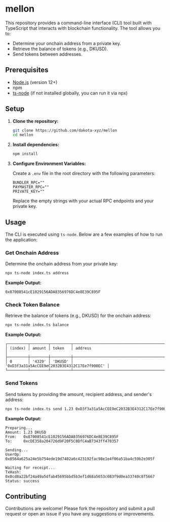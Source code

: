 # mellon

This repository provides a command-line interface (CLI) tool built with TypeScript that interacts with blockchain functionality. The tool allows you to:

- Determine your onchain address from a private key.
- Retrieve the balance of tokens (e.g., DKUSD).
- Send tokens between addresses.

## Prerequisites

- [Node.js](https://nodejs.org/) (version 12+)
- npm
- [ts-node](https://www.npmjs.com/package/ts-node) (if not installed globally, you can run it via npx)

## Setup

1. **Clone the repository:**

   ```bash
   git clone https://github.com/dakota-xyz/mellon
   cd mellon
   ```

2. **Install dependencies:**

   ```bash
   npm install
   ```

3. **Configure Environment Variables:**

   Create a `.env` file in the root directory with the following parameters:

   ```dotenv
   BUNDLER_RPC=""
   PAYMASTER_RPC=""
   PRIVATE_KEY=""
   ```

   Replace the empty strings with your actual RPC endpoints and your private key.

## Usage

The CLI is executed using `ts-node`. Below are a few examples of how to run the application:

### Get Onchain Address

Determine the onchain address from your private key:

```bash
npx ts-node index.ts address
```

**Example Output:**

```plaintext
0x87008541cE1029156ADA8356976DC4e8E39C895F
```

### Check Token Balance

Retrieve the balance of tokens (e.g., DKUSD) for the onchain address:

```bash
npx ts-node index.ts balance
```

**Example Output:**

```plaintext
┌─────────┬────────┬─────────┬──────────────────────────────────────────────┐
│ (index) │ amount │ token   │ address                                      │
├─────────┼────────┼─────────┼──────────────────────────────────────────────┤
│ 0       │ '4329' │ 'DKUSD' │ '0xD3f3a31a5AcCEE9eC2032B3E4312C17Ee7f900EC' │
└─────────┴────────┴─────────┴──────────────────────────────────────────────┘
```

### Send Tokens

Send tokens by providing the amount, recipient address, and sender's address:

```bash
npx ts-node index.ts send 1.23 0xD3f3a31a5AcCEE9eC2032B3E4312C17Ee7f900EC 0xcDE358a204726d9F20F5C8DfC4aB7343ff470357
```

**Example Output:**

```plaintext
Preparing...
Amount: 1.23 DKUSD
From:   0x87008541cE1029156ADA8356976DC4e8E39C895F
To:     0xcDE358a204726d9F20F5C8DfC4aB7343ff470357

Sending...
UserOp: 0x0564a625a24e5b754ede19d7402a6c423192fac98e1e4f06a51ba4c59b2e305f

Waiting for receipt...
TxHash: 0x8cd8a22bf24a49a5dfab45695bbd5b3ef1d68a5653c683f9d0ea33740c8f5667
Status: success
```

## Contributing

Contributions are welcome! Please fork the repository and submit a pull request or open an issue if you have any suggestions or improvements.

